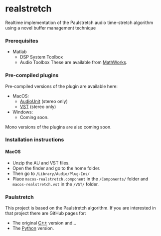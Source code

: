 # realstretch
Realtime implementation of the Paulstretch audio time-stretch algorithm using a novel buffer management technique

### Prerequisites
- Matlab
  - DSP System Toolbox
  - Audio Toolbox
These are available from [MathWorks](https://www.mathworks.com/products/matlab.html).

### Pre-compiled plugins
Pre-compiled versions of the plugin are available here:
* MacOS:
  * [AudioUnit](https://github.com/malloyca/realstretch/releases/download/v1.0.0/realstretch-macos.component.zip) (stereo only)
  * [VST](https://github.com/malloyca/realstretch/releases/download/v1.0.0/realstretch-macos.vst.zip) (stereo only)
* Windows:
  * Coming soon.

Mono versions of the plugins are also coming soon.

### Installation instructions
#### MacOS
- Unzip the AU and VST files.
- Open the finder and go to the home folder.
- Then go to <code>/Library/Audio/Plug-Ins/</code>
- Place <code>macos-realstretch.component</code> in the <code>/Components/</code> folder and <code>macos-realstretch.vst</code> in the <code>/VST/</code> folder.

### Paulstretch
This project is based on the Paulstretch algorithm.
If you are interested in that project there are GitHub pages for:
* The original [C++](https://github.com/paulnasca/paulstretch_cpp) version and...
* The [Python](https://github.com/paulnasca/paulstretch_python) version.
